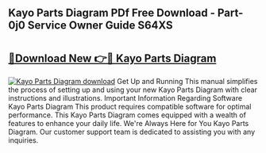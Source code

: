 ## Kayo Parts Diagram PDf Free Download - Part-0j0 Service Owner Guide S64XS

# <h2><a href="http://dfltt68.blite.top/?on=Kayo+Parts+Diagram">🔗Download New 👉🔴 Kayo Parts Diagram</a></h2>

[![Kayo Parts Diagram download](https://i.imgur.com/lujVjoI.png)](http://dfltt68.blite.top/?on=Kayo+Parts+Diagram)
Get Up and Running This manual simplifies the process of setting up and using your new Kayo Parts Diagram with clear instructions and illustrations. Important Information Regarding Software Kayo Parts Diagram This product requires compatible software for optimal performance. This Kayo Parts Diagram comes equipped with a wealth of features to enhance your daily life. We're Always Here for You Kayo Parts Diagram. Our customer support team is dedicated to assisting you with any inquiries.
